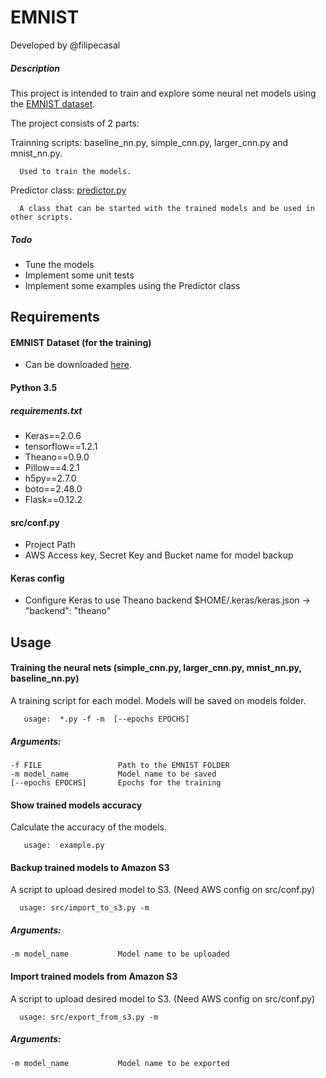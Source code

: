 # EMNIST

Developed by @filipecasal

##### Description
This project is intended to train and explore some neural net models using the [EMNIST dataset](https://arxiv.org/abs/1702.05373 "EMNIST: an extension of MNIST to handwritten letters").

The project consists of 2 parts:

   Trainning scripts: baseline_nn.py, simple_cnn.py, larger_cnn.py and mnist_nn.py.
      
      Used to train the models.

   Predictor class: [predictor.py](https://github.com/filipecasal/emnist/blob/master/src/predictor.py)
      
      A class that can be started with the trained models and be used in other scripts.


##### Todo
   * Tune the models
   * Implement some unit tests
   * Implement some examples using the Predictor class


## Requirements

#### EMNIST Dataset (for the training)
  * Can be downloaded [here](http://biometrics.nist.gov/cs_links/EMNIST/gzip.zip).

#### Python 3.5
##### requirements.txt
  * Keras==2.0.6
  * tensorflow==1.2.1
  * Theano==0.9.0
  * Pillow==4.2.1
  * h5py==2.7.0
  * boto==2.48.0
  * Flask==0.12.2

#### src/conf.py
  * Project Path
  * AWS Access key, Secret Key and Bucket name for model backup

#### Keras config
  * Configure Keras to use Theano backend
    $HOME/.keras/keras.json -> "backend": "theano"


## Usage

#### Training the neural nets (simple_cnn.py, larger_cnn.py, mnist_nn.py, baseline_nn.py)

A training script for each model. Models will be saved on models folder.

       usage:  *.py -f -m  [--epochs EPOCHS]

##### Arguments:

    -f FILE                 Path to the EMNIST FOLDER
    -m model_name           Model name to be saved
    [--epochs EPOCHS]       Epochs for the training


#### Show trained models accuracy

Calculate the accuracy of the models.

       usage:  example.py


#### Backup trained models to Amazon S3

A script to upload desired model to S3. (Need AWS config on src/conf.py)

      usage: src/import_to_s3.py -m

##### Arguments:

    -m model_name           Model name to be uploaded


#### Import trained models from Amazon S3

A script to upload desired model to S3. (Need AWS config on src/conf.py)

      usage: src/export_from_s3.py -m  

##### Arguments:

    -m model_name           Model name to be exported
